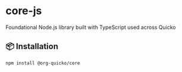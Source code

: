 # core-js
Foundational Node.js library built with TypeScript used across Quicko

## 📦 Installation

```bash
npm install @org-quicko/core
```